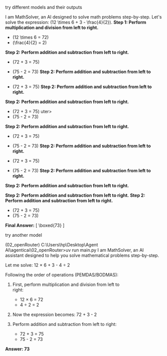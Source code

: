 try different models and their outputs

I am MathSolver, an AI designed to solve math problems step-by-step. Let's solve the 
expression: \(12 \times 6 + 3 - \frac{4}{2}\).
**Step 1: Perform multiplication and division from left to right.**
- \(12 \times 6 = 72\)
- \(\frac{4}{2} = 2\)

**Step 2: Perform addition and subtraction from left to right.**

- \(72 + 3 = 75\)
- \(75 - 2 = 73\)
**Step 2: Perform addition and subtraction from left to right.**

- \(72 + 3 = 75\)
**Step 2: Perform addition and subtraction from left to right.**

**Step 2: Perform addition and subtraction from left to right.**

- \(72 + 3 = 75\)                                               uter>
- \(75 - 2 = 73\)

**Step 2: Perform addition and subtraction from left to right.**

- \(72 + 3 = 75\)
- \(75 - 2 = 73\)
**Step 2: Perform addition and subtraction from left to right.**

- \(72 + 3 = 75\)
- \(75 - 2 = 73\)
**Step 2: Perform addition and subtraction from left to right.**

**Step 2: Perform addition and subtraction from left to right.**

**Step 2: Perform addition and subtraction from left to right.**
**Step 2: Perform addition and subtraction from left to right.**

- \(72 + 3 = 75\)
- \(75 - 2 = 73\)

**Final Answer:**
[
\boxed{73}
\]


try another model

(02_openRouter) C:\Users\hp\Desktop\Agent AI\agenticai\02_openRouter>uv run main.py
I am MathSolver, an AI assistant designed to help you solve 
mathematical problems step-by-step.

Let me solve: 12 × 6 + 3 - 4 ÷ 2

Following the order of operations (PEMDAS/BODMAS):
1. First, perform multiplication and division from left to      
right:
   - 12 × 6 = 72
   - 4 ÷ 2 = 2

2. Now the expression becomes: 72 + 3 - 2

3. Perform addition and subtraction from left to right:
   - 72 + 3 = 75
   - 75 - 2 = 73

**Answer: 73**